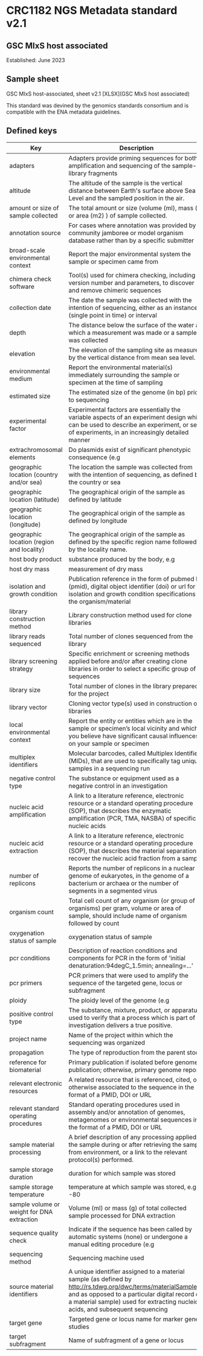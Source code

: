 # CRC1182 NGS Metadata standard v2.1
## GSC MIxS host associated

Established: June 2023

## Sample sheet

GSC MIxS host-associated, sheet v2.1 [XLSX](GSC MIxS host associated)

This standard was devined by the genomics standards consortium and is compatible with the ENA metadata guidelines. 

## Defined keys

| Key | Description | Unit | Category
| --- | ----------- | ---- | --------
| adapters | Adapters provide priming sequences for both amplification and sequencing of the sample-library fragments | String | Sequencing
| altitude | The altitude of the sample is the vertical distance between Earth's surface above Sea Level and the sampled position in the air. | m | Undefined
| amount or size of sample collected | The total amount or size (volume (ml), mass (g) or area (m2) ) of sample collected. | L,g,kg,m2,m3 | Sample
| annotation source | For cases where annotation was provided by a community jamboree or model organism database rather than by a specific submitter | String | Generic
| broad-scale environmental context | Report the major environmental system the sample or specimen came from | String | Undefined
| chimera check software | Tool(s) used for chimera checking, including version number and parameters, to discover and remove chimeric sequences | String | Sequencing
| collection date | The date the sample was collected with the intention of sequencing, either as an instance (single point in time) or interval | String | Undefined
| depth | The distance below the surface of the water at which a measurement was made or a sample was collected | m | Undefined
| elevation | The elevation of the sampling site as measured by the vertical distance from mean sea level. | m | Undefined
| environmental medium | Report the environmental material(s) immediately surrounding the sample or specimen at the time of sampling | String | Sample
| estimated size | The estimated size of the genome (in bp) prior to sequencing | String | Sequencing
| experimental factor | Experimental factors are essentially the variable aspects of an experiment design which can be used to describe an experiment, or set of experiments, in an increasingly detailed manner | String | Generic
| extrachromosomal elements | Do plasmids exist of significant phenotypic consequence (e.g | String | Sample
| geographic location (country and/or sea) | The location the sample was collected from with the intention of sequencing, as defined by the country or sea | String | Undefined
| geographic location (latitude) | The geographical origin of the sample as defined by latitude | DD | Undefined
| geographic location (longitude) | The geographical origin of the sample as defined by longitude | DD | Undefined
| geographic location (region and locality) | The geographical origin of the sample as defined by the specific region name followed by the locality name. | String | Undefined
| host body product | substance produced by the body, e.g | String | Microbiome
| host dry mass | measurement of dry mass | g,kg,mg | Microbiome
| isolation and growth condition | Publication reference in the form of pubmed ID (pmid), digital object identifier (doi) or url for isolation and growth condition specifications of the organism/material | String | Sample
| library construction method | Library construction method used for clone libraries | String | Sequencing
| library reads sequenced | Total number of clones sequenced from the library | String | Sequencing
| library screening strategy | Specific enrichment or screening methods applied before and/or after creating clone libraries in order to select a specific group of sequences | String | Sequencing
| library size | Total number of clones in the library prepared for the project | String | Sequencing
| library vector | Cloning vector type(s) used in construction of libraries | String | Sequencing
| local environmental context | Report the entity or entities which are in the sample or specimen’s local vicinity and which you believe have significant causal influences on your sample or specimen | String | Sample
| multiplex identifiers | Molecular barcodes, called Multiplex Identifiers (MIDs), that are used to specifically tag unique samples in a sequencing run | String | Sequencing
| negative control type | The substance or equipment used as a negative control in an investigation | String | Experiment
| nucleic acid amplification | A link to a literature reference, electronic resource or a standard operating procedure (SOP), that describes the enzymatic amplification (PCR, TMA, NASBA) of specific nucleic acids | String | Sequencing
| nucleic acid extraction | A link to a literature reference, electronic resource or a standard operating procedure (SOP), that describes the material separation to recover the nucleic acid fraction from a sample | String | Sequencing
| number of replicons | Reports the number of replicons in a nuclear genome of eukaryotes, in the genome of a bacterium or archaea or the number of segments in a segmented virus | String | Sequencing
| organism count | Total cell count of any organism (or group of organisms) per gram, volume or area of sample, should include name of organism followed by count | String | Microbiome
| oxygenation status of sample | oxygenation status of sample | String | Sample
| pcr conditions | Description of reaction conditions and components for PCR in the form of 'initial denaturation:94degC_1.5min; annealing=...' | String | Sequencing
| pcr primers | PCR primers that were used to amplify the sequence of the targeted gene, locus or subfragment | String | Sequencing
| ploidy | The ploidy level of the genome (e.g | String | Sample
| positive control type | The substance, mixture, product, or apparatus used to verify that a process which is part of an investigation delivers a true positive. | String | Experiment
| project name | Name of the project within which the sequencing was organized | String | Generic
| propagation | The type of reproduction from the parent stock | String | Microbiome
| reference for biomaterial | Primary publication if isolated before genome publication; otherwise, primary genome report | String | Sample
| relevant electronic resources | A related resource that is referenced, cited, or otherwise associated to the sequence in the format of a PMID, DOI or URL | String | Sequencing
| relevant standard operating procedures | Standard operating procedures used in assembly and/or annotation of genomes, metagenomes or environmental sequences in the format of a PMID, DOI or URL | String | Generic
| sample material processing | A brief description of any processing applied to the sample during or after retrieving the sample from environment, or a link to the relevant protocol(s) performed. | String | Sample
| sample storage duration | duration for which sample was stored | days,hours,months,weeks,years | Sample
| sample storage temperature | temperature at which sample was stored, e.g. -80 | °C | Sample
| sample volume or weight for DNA extraction | Volume (ml) or mass (g) of total collected sample processed for DNA extraction | g,mL,mg,ng | Undefined
| sequence quality check | Indicate if the sequence has been called by automatic systems (none) or undergone a manual editing procedure (e.g | String | Analysis
| sequencing method | Sequencing machine used | String | Sequencing
| source material identifiers | A unique identifier assigned to a material sample (as defined by http://rs.tdwg.org/dwc/terms/materialSampleID, and as opposed to a particular digital record of a material sample) used for extracting nucleic acids, and subsequent sequencing | String | Undefined
| target gene | Targeted gene or locus name for marker gene studies | String | Sequencing
| target subfragment | Name of subfragment of a gene or locus | String | Sequencing
